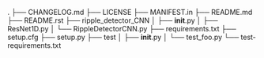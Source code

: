 .
├── CHANGELOG.md
├── LICENSE
├── MANIFEST.in
├── README.md
├── README.rst
├── ripple_detector_CNN
│   ├── __init__.py
│   ├── ResNet1D.py
│   └── RippleDetectorCNN.py
├── requirements.txt
├── setup.cfg
├── setup.py
├── test
│   ├── __init__.py
│   └── test_foo.py
└── test-requirements.txt
